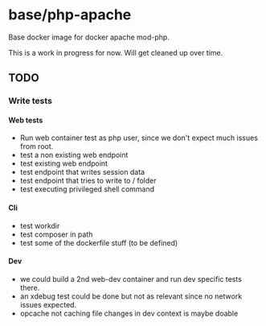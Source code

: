 # base/php-apache

Base docker image for docker apache mod-php.

This is a work in progress for now. Will get cleaned up over time.


## TODO

### Write tests

#### Web tests
- Run web container test as php user, since we don't expect much issues from root.
- test a non existing web endpoint
- test existing web endpoint
- test endpoint that writes session data
- test endpoint that tries to write to / folder
- test executing privileged shell command

#### Cli
- test workdir
- test composer in path
- test some of the dockerfile stuff (to be defined)

#### Dev
- we could build a 2nd web-dev container and run dev specific tests there.
- an xdebug test could be done but not as relevant since no network issues expected.
- opcache not caching file changes in dev context is maybe doable
